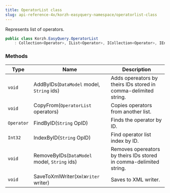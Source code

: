 ```yaml
---
title: OperatorList class
slug: api-reference-4x/korzh-easyquery-namespace/operatorlist-class
---
```


Represents list of operators.
```csharp
public class Korzh.EasyQuery.OperatorList
    : Collection<Operator>, IList<Operator>, ICollection<Operator>, IEnumerable<Operator>, IEnumerable, IList, ICollection, IReadOnlyList<Operator>, IReadOnlyCollection<Operator>

```

### Methods

| Type | Name | Description | 
| --- | --- | --- | 
| `void` | AddByIDs(`DataModel` model, `String` ids) | Adds opereators by theirs IDs stored in comma-delimited string. | 
| `void` | CopyFrom(`OperatorList` operators) | Copies operators from another list. | 
| `Operator` | FindByID(`String` OpID) | Finds the operator by ID. | 
| `Int32` | IndexByID(`String` OpID) | Find operator list index by ID. | 
| `void` | RemoveByIDs(`DataModel` model, `String` ids) | Removes opereators by theirs IDs stored in comma-delimited string. | 
| `void` | SaveToXmlWriter(`XmlWriter` writer) | Saves to XML writer. |